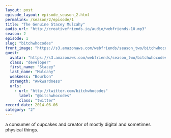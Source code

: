 ```yaml
---
layout: post
episode_layout: episode_season_2.html
permalink: /season/2/episode/1
title: "The Genuine Stacey Mulcahy"
audio_url: "http://creativefriends.io/audio/webfriends-10.mp3"
season: 2
episode: 1
slug: "bitchwhocodes"
front_image: "https://s3.amazonaws.com/webfriends/season_two/bitchwhocodes@2X.png"
guest:
  avatar: "https://s3.amazonaws.com/webfriends/season_two/bitchwhocodes_avatar.jpg"
  class: "developer"
  first_name: "Stacey"
  last_name: "Mulcahy"
  weakness: "Bourbon"
  strength: "Awkwardness"
  urls:
    - url: "http://twitter.com/bitchwhocodes"
      label: "@bitchwhocodes"
      class: "twitter"
record_date: 2014-06-06
category: "2"
---
```

a consumer of cupcakes and creator of mostly digital and sometimes physical things.
